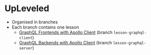 # UpLeveled

- Organised in branches
- Each branch contains one lesson
  - [GraphQL Frontends with Apollo Client](https://github.com/msburgstaller/upleveled-graphql-lessons/tree/lesson-graphql-client) (branch `lesson-graphql-client`)
  - [GraphQL Backends with Apollo Client](https://github.com/msburgstaller/upleveled-graphql-lessons/tree/lesson-graphql-server) (branch `lesson-graphql-server`)
